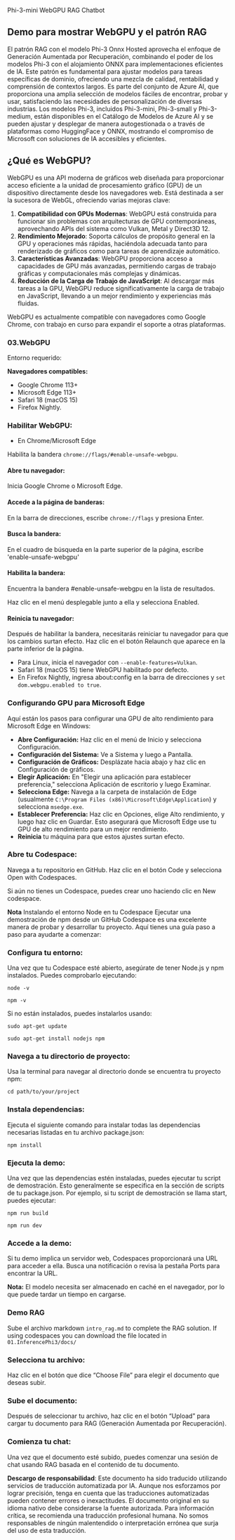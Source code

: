 Phi-3-mini WebGPU RAG Chatbot

## Demo para mostrar WebGPU y el patrón RAG
El patrón RAG con el modelo Phi-3 Onnx Hosted aprovecha el enfoque de Generación Aumentada por Recuperación, combinando el poder de los modelos Phi-3 con el alojamiento ONNX para implementaciones eficientes de IA. Este patrón es fundamental para ajustar modelos para tareas específicas de dominio, ofreciendo una mezcla de calidad, rentabilidad y comprensión de contextos largos. Es parte del conjunto de Azure AI, que proporciona una amplia selección de modelos fáciles de encontrar, probar y usar, satisfaciendo las necesidades de personalización de diversas industrias. Los modelos Phi-3, incluidos Phi-3-mini, Phi-3-small y Phi-3-medium, están disponibles en el Catálogo de Modelos de Azure AI y se pueden ajustar y desplegar de manera autogestionada o a través de plataformas como HuggingFace y ONNX, mostrando el compromiso de Microsoft con soluciones de IA accesibles y eficientes.

## ¿Qué es WebGPU?
WebGPU es una API moderna de gráficos web diseñada para proporcionar acceso eficiente a la unidad de procesamiento gráfico (GPU) de un dispositivo directamente desde los navegadores web. Está destinada a ser la sucesora de WebGL, ofreciendo varias mejoras clave:

1. **Compatibilidad con GPUs Modernas**: WebGPU está construida para funcionar sin problemas con arquitecturas de GPU contemporáneas, aprovechando APIs del sistema como Vulkan, Metal y Direct3D 12.
2. **Rendimiento Mejorado**: Soporta cálculos de propósito general en la GPU y operaciones más rápidas, haciéndola adecuada tanto para renderizado de gráficos como para tareas de aprendizaje automático.
3. **Características Avanzadas**: WebGPU proporciona acceso a capacidades de GPU más avanzadas, permitiendo cargas de trabajo gráficas y computacionales más complejas y dinámicas.
4. **Reducción de la Carga de Trabajo de JavaScript**: Al descargar más tareas a la GPU, WebGPU reduce significativamente la carga de trabajo en JavaScript, llevando a un mejor rendimiento y experiencias más fluidas.

WebGPU es actualmente compatible con navegadores como Google Chrome, con trabajo en curso para expandir el soporte a otras plataformas.

### 03.WebGPU
Entorno requerido:

**Navegadores compatibles:** 
- Google Chrome 113+
- Microsoft Edge 113+
- Safari 18 (macOS 15)
- Firefox Nightly.

### Habilitar WebGPU:

- En Chrome/Microsoft Edge 

Habilita la bandera `chrome://flags/#enable-unsafe-webgpu`.

#### Abre tu navegador:
Inicia Google Chrome o Microsoft Edge.

#### Accede a la página de banderas:
En la barra de direcciones, escribe `chrome://flags` y presiona Enter.

#### Busca la bandera:
En el cuadro de búsqueda en la parte superior de la página, escribe 'enable-unsafe-webgpu'

#### Habilita la bandera:
Encuentra la bandera #enable-unsafe-webgpu en la lista de resultados.

Haz clic en el menú desplegable junto a ella y selecciona Enabled.

#### Reinicia tu navegador:

Después de habilitar la bandera, necesitarás reiniciar tu navegador para que los cambios surtan efecto. Haz clic en el botón Relaunch que aparece en la parte inferior de la página.

- Para Linux, inicia el navegador con `--enable-features=Vulkan`.
- Safari 18 (macOS 15) tiene WebGPU habilitado por defecto.
- En Firefox Nightly, ingresa about:config en la barra de direcciones y `set dom.webgpu.enabled to true`.

### Configurando GPU para Microsoft Edge 

Aquí están los pasos para configurar una GPU de alto rendimiento para Microsoft Edge en Windows:

- **Abre Configuración:** Haz clic en el menú de Inicio y selecciona Configuración.
- **Configuración del Sistema:** Ve a Sistema y luego a Pantalla.
- **Configuración de Gráficos:** Desplázate hacia abajo y haz clic en Configuración de gráficos.
- **Elegir Aplicación:** En "Elegir una aplicación para establecer preferencia," selecciona Aplicación de escritorio y luego Examinar.
- **Selecciona Edge:** Navega a la carpeta de instalación de Edge (usualmente `C:\Program Files (x86)\Microsoft\Edge\Application`) y selecciona `msedge.exe`.
- **Establecer Preferencia:** Haz clic en Opciones, elige Alto rendimiento, y luego haz clic en Guardar.
Esto asegurará que Microsoft Edge use tu GPU de alto rendimiento para un mejor rendimiento.
- **Reinicia** tu máquina para que estos ajustes surtan efecto.

### Abre tu Codespace:
Navega a tu repositorio en GitHub.
Haz clic en el botón Code y selecciona Open with Codespaces.

Si aún no tienes un Codespace, puedes crear uno haciendo clic en New codespace.

**Nota** Instalando el entorno Node en tu Codespace
Ejecutar una demostración de npm desde un GitHub Codespace es una excelente manera de probar y desarrollar tu proyecto. Aquí tienes una guía paso a paso para ayudarte a comenzar:

### Configura tu entorno:
Una vez que tu Codespace esté abierto, asegúrate de tener Node.js y npm instalados. Puedes comprobarlo ejecutando:
```
node -v
```
```
npm -v
```

Si no están instalados, puedes instalarlos usando:
```
sudo apt-get update
```
```
sudo apt-get install nodejs npm
```

### Navega a tu directorio de proyecto:
Usa la terminal para navegar al directorio donde se encuentra tu proyecto npm:
```
cd path/to/your/project
```

### Instala dependencias:
Ejecuta el siguiente comando para instalar todas las dependencias necesarias listadas en tu archivo package.json:

```
npm install
```

### Ejecuta la demo:
Una vez que las dependencias estén instaladas, puedes ejecutar tu script de demostración. Esto generalmente se especifica en la sección de scripts de tu package.json. Por ejemplo, si tu script de demostración se llama start, puedes ejecutar:

```
npm run build
```
```
npm run dev
```

### Accede a la demo:
Si tu demo implica un servidor web, Codespaces proporcionará una URL para acceder a ella. Busca una notificación o revisa la pestaña Ports para encontrar la URL.

**Nota:** El modelo necesita ser almacenado en caché en el navegador, por lo que puede tardar un tiempo en cargarse.

### Demo RAG
Sube el archivo markdown `intro_rag.md` to complete the RAG solution. If using codespaces you can download the file located in `01.InferencePhi3/docs/`

### Selecciona tu archivo:
Haz clic en el botón que dice “Choose File” para elegir el documento que deseas subir.

### Sube el documento:
Después de seleccionar tu archivo, haz clic en el botón “Upload” para cargar tu documento para RAG (Generación Aumentada por Recuperación).

### Comienza tu chat:
Una vez que el documento esté subido, puedes comenzar una sesión de chat usando RAG basada en el contenido de tu documento.

**Descargo de responsabilidad**:
Este documento ha sido traducido utilizando servicios de traducción automatizada por IA. Aunque nos esforzamos por lograr precisión, tenga en cuenta que las traducciones automatizadas pueden contener errores o inexactitudes. El documento original en su idioma nativo debe considerarse la fuente autorizada. Para información crítica, se recomienda una traducción profesional humana. No somos responsables de ningún malentendido o interpretación errónea que surja del uso de esta traducción.